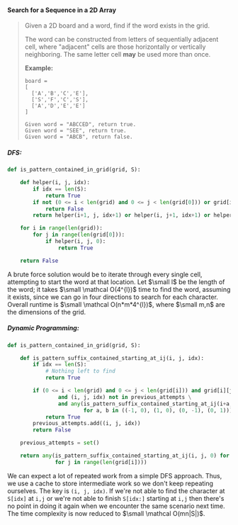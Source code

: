#### Search for a Sequence in a 2D Array

> Given a 2D board and a word, find if the word exists in the grid.
>
> The word can be constructed from letters of sequentially adjacent cell, where "adjacent" cells are those horizontally or vertically neighboring. The same letter cell **may** be used more than once.
>
> **Example:**
>
> ```
> board =
> [
>   ['A','B','C','E'],
>   ['S','F','C','S'],
>   ['A','D','E','E']
> ]
>
> Given word = "ABCCED", return true.
> Given word = "SEE", return true.
> Given word = "ABCB", return false.
> ```

##### DFS:

```py
def is_pattern_contained_in_grid(grid, S):

    def helper(i, j, idx):
        if idx == len(S):
            return True
        if not (0 <= i < len(grid) and 0 <= j < len(grid[0])) or grid[i][j] != S[idx]:
            return False
        return helper(i+1, j, idx+1) or helper(i, j+1, idx+1) or helper(i-1, j, idx+1) or helper(i, j-1, idx+1)

    for i in range(len(grid)):
        for j in range(len(grid[0])):
            if helper(i, j, 0):
                return True

    return False
```

A brute force solution would be to iterate through every single cell, attempting to start the word at that location. Let $\small l$ be the length of the word; it takes $\small \mathcal O(4^{l})$ time to find the word, assuming it exists, since we can go in four directions to search for each character. Overall runtime is $\small \mathcal O(n*m*4^{l})$, where $\small m,n$ are the dimensions of the grid.

##### Dynamic Programming:

```py
def is_pattern_contained_in_grid(grid, S):

    def is_pattern_suffix_contained_starting_at_ij(i, j, idx):
        if idx == len(S):
            # Nothing left to find
            return True

        if (0 <= i < len(grid) and 0 <= j < len(grid[i])) and grid[i][j] == S[idx] \
                and (i, j, idx) not in previous_attempts \
                and any(is_pattern_suffix_contained_starting_at_ij(i+a, j+b, idx+1) \
                        for a, b in ((-1, 0), (1, 0), (0, -1), (0, 1))):
            return True
        previous_attempts.add((i, j, idx))
        return False

    previous_attempts = set()

    return any(is_pattern_suffix_contained_starting_at_ij(i, j, 0) for i in range(len(grid)) \
               for j in range(len(grid[i])))
```

We can expect a lot of repeated work from a simple DFS approach. Thus, we use a cache to store intermediate work so we don't keep repeating ourselves. The key is `(i, j, idx)`. If we're not able to find the character at `S[idx]` at `i,j` or we're not able to finish `S[idx:]` starting at `i,j` then there's no point in doing it again when we encounter the same scenario next time. The time complexity is now reduced to $\small \mathcal O(mn|S|)$.

